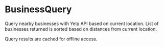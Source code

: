 # BusinessQuery

Query nearby businesses with Yelp API based on current location. List of businesses returned is sorted based on distances from current location.

Query results are cached for offline access.
